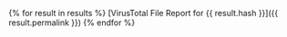{% for result in results %}
[VirusTotal File Report for {{ result.hash }}]({{ result.permalink }})
{% endfor %}
